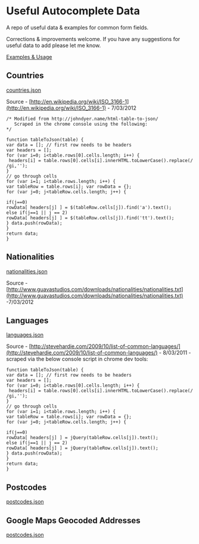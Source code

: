 # Useful Autocomplete Data #
A repo of useful data & examples for common form fields. 

Corrections & improvements welcome. If you have any suggestions for useful data to add please let me know. 

[Examples & Usage](http://samsargent.github.com/Useful-Autocomplete-Data)

## Countries ##

[countries.json](https://github.com/samsargent/Useful-Autocomplete-Data/blob/master/data/countries.json) 

Source - [http://en.wikipedia.org/wiki/ISO_3166-1](http://en.wikipedia.org/wiki/ISO_3166-1) - 7/03/2012

````
/* Modified from http://johndyer.name/html-table-to-json/
   Scraped in the chrome console using the following:
*/

function tableToJson(table) {
var data = []; // first row needs to be headers 
var headers = [];
for (var i=0; i<table.rows[0].cells.length; i++) {
 headers[i] = table.rows[0].cells[i].innerHTML.toLowerCase().replace(/ /gi,'');
}
// go through cells
for (var i=1; i<table.rows.length; i++) {
var tableRow = table.rows[i]; var rowData = {};
for (var j=0; j<tableRow.cells.length; j++) {

if(j==0)
rowData[ headers[j] ] = $(tableRow.cells[j]).find('a').text();
else if(j==1 || j == 2)
rowData[ headers[j] ] = $(tableRow.cells[j]).find('tt').text();
} data.push(rowData);
}
return data; 
}
````

## Nationalities ##

[nationalities.json](https://github.com/samsargent/Useful-Autocomplete-Data/blob/master/data/nationalities.json)

Source - [http://www.guavastudios.com/downloads/nationalities/nationalities.txt](http://www.guavastudios.com/downloads/nationalities/nationalities.txt) -7/03/2012

## Languages ##

[languages.json](https://github.com/samsargent/Useful-Autocomplete-Data/blob/master/data/languages.json)

Source - [http://stevehardie.com/2009/10/list-of-common-languages/](http://stevehardie.com/2009/10/list-of-common-languages/) - 8/03/2011 - scraped via the below console script in chrome dev tools:

````
function tableToJson(table) {
var data = []; // first row needs to be headers 
var headers = [];
for (var i=0; i<table.rows[0].cells.length; i++) {
 headers[i] = table.rows[0].cells[i].innerHTML.toLowerCase().replace(/ /gi,'');
}
// go through cells
for (var i=1; i<table.rows.length; i++) {
var tableRow = table.rows[i]; var rowData = {};
for (var j=0; j<tableRow.cells.length; j++) {

if(j==0)
rowData[ headers[j] ] = jQuery(tableRow.cells[j]).text();
else if(j==1 || j == 2)
rowData[ headers[j] ] = jQuery(tableRow.cells[j]).text();
} data.push(rowData);
}
return data; 
}
````

## Postcodes ##

[postcodes.json](https://github.com/samsargent/Useful-Autocomplete-Data/blob/master/data/postcodes.json)

## Google Maps Geocoded Addresses ##

[postcodes.json](http://code.google.com/apis/maps/documentation/geocoding/index.html)
